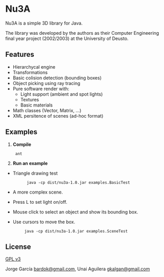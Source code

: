 Nu3A
====

Nu3A is a simple 3D library for Java.

The library was developed by the authors as their Computer Engineering 
final year project (2002/2003) at the University of Deusto.

Features
--------

* Hierarchycal engine
* Transformations
* Basic colision detection (bounding boxes)
* Object picking using ray tracing
* Pure software render with:
	* Light support (ambient and spot lights)
	* Textures
	* Basic materials
* Math classes (Vector, Matrix, ...)
* XML persitence of scenes (ad-hoc format)

Examples
--------

1. **Compile**

		ant 

2. **Run an example**
	
* Triangle drawing test

			java -cp dist/nu3a-1.0.jar examples.BasicTest
   		
* A more complex scene.
 * Press L to set light on/off.
 * Mouse click to select an object and show its bounding box.
 * Use cursors to move the box.

			java -cp dist/nu3a-1.0.jar examples.SceneTest 


License
-------

[GPL v3](http://www.gnu.org/licenses/gpl-3.0.html)

Jorge García <bardok@gmail.com>, Unai Aguilera <gkalgan@gmail.com>

